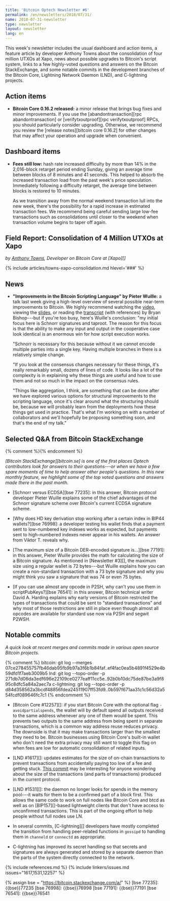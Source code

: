 ```yaml
---
title: 'Bitcoin Optech Newsletter #6'
permalink: /en/newsletters/2018/07/31/
name: 2018-07-31-newsletter
type: newsletter
layout: newsletter
lang: en
---
```

This week's newsletter includes the usual dashboard and action items, a
feature article by developer Anthony Towns about the consolidation of
four million UTXOs at Xapo, news about possible upgrades to Bitcoin's
script system, links to a few highly-voted questions and answers on
the Bitcoin StackExchange, and some notable commits in the development
branches of the Bitcoin Core, Lightning Network Daemon (LND), and
C-lightning projects.

## Action items

- **Bitcoin Core 0.16.2 released:** a minor release that brings bug
  fixes and minor improvements.  If you use the [abandontransaction][rpc
  abandontransaction] or [verifytxoutproof][rpc verifytxoutproof] RPCs,
  you should particularly consider upgrading.  Otherwise, we recommend
  you review the [release notes][bitcoin core 0.16.2] for other changes
  that may affect your operation and upgrade when convenient.

## Dashboard items

- **Fees still low:** hash rate increased difficulty by more than 14%
  in the 2,016-block retarget period ending Sunday, giving an average
  time between blocks of 8 minutes and 41 seconds. This helped to absorb the
  increased transaction load from the past week's price
  speculation. Immediately following a difficulty retarget, the average
  time between blocks is restored to 10 minutes.

  As we transition away from the normal weekend transaction lull into the
  new week, there's the possibility for a rapid increase in estimated
  transaction fees.  We recommend being careful sending large low-fee
  transactions such as consolidations until closer to the weekend when
  transaction volume begins to taper off again.

## Field Report: Consolidation of 4 Million UTXOs at Xapo

*by [Anthony Towns](https://twitter.com/ajtowns), Developer on Bitcoin Core at [Xapo][]*

{% include articles/towns-xapo-consolidation.md hlevel='###' %}

## News

- **"Improvements in the Bitcoin Scripting Language" by Pieter
  Wuille:** a talk last week giving a high-level overview of several
  possible near-term improvements to Bitcoin.  We highly recommend
  watching the [video][sfdev video], viewing the [slides][sipa slides],
  or reading the [transcript][kanzure transcript] (with references) by
  Bryan Bishop---but if you're too busy, here's Wuille's conclusion: "my
  initial focus here is Schnorr signatures and taproot. The reason for
  this focus is that the ability to make any input and output in the
  cooperative case look identical is an enormous win for how script
  execution works.

    "Schnorr is necessary for this because without it we cannot encode
    multiple parties into a single key. Having multiple branches in
    there is a relatively simple change.

    "If you look at the consensus changes necessary for these things,
    it's really remarkably small, dozens of lines of code. It looks like
    a lot of the complexity is in explaining why these things are useful
    and how to use them and not so much in the impact on the consensus
    rules.

    "Things like aggregation, I think, are something that can be
    done after we have explored various options for structural
    improvements to the scripting language, once it's clear around what
    the structuring should be, because we will probably learn from the
    deployments how these things get used in practice. That's what I'm
    working on with a number of collaborators and we'll hopefully be
    proposing something soon, and that's the end of my talk."

[sfdev video]: https://www.youtube.com/watch?v=YSUVRj8iznU
[sipa slides]: https://prezi.com/view/YkJwE7LYJzAzJw9g1bWV/
[kanzure transcript]: http://diyhpl.us/wiki/transcripts/sf-bitcoin-meetup/2018-07-09-taproot-schnorr-signatures-and-sighash-noinput-oh-my/

## Selected Q&A from Bitcoin StackExchange

{% comment %}<!--
https://bitcoin.stackexchange.com/search?tab=votes&q=created%3a1m..%20is%3aanswer
-->{% endcomment %}

*[Bitcoin StackExchange][bitcoin.se] is one of the first places Optech
contributors look for answers to their questions---or when we have a
few spare moments of time to help answer other people's questions.  In
this new monthly feature, we highlight some of the top voted questions
and answers made there in the past month.*

- [Schnorr versus ECDSA][bse 77235]: in this answer, Bitcoin protocol
  developer Pieter Wuille explains some of the chief advantages of the
  Schnorr signature scheme over Bitcoin's current ECDSA signature
  scheme.

- [Why does HD key derivation stop working after a certain index in
  BIP44 wallets?][bse 76998]: a developer testing his wallet finds that 
  a payment sent to low-numbered key indexes works as expected, but
  payments sent to high-numbered indexes never appear in his wallets.
  An answer from Viktor T. reveals why.

- [The maximum size of a Bitcoin DER-encoded signature is...][bse
  77191]: in this answer, Pieter Wuille provides the math for calculating
  the size of a Bitcoin signature.  As mentioned in [Newsletter #3][],
  the maximum size using a regular wallet is 72 bytes---but Wuille
  explains how you can create a non-standard transaction with a 73 byte
  signature and why you might think you saw a signature that was 74 or
  even 75 bytes.

- [If you can use almost any opcode in P2SH, why can't you use them in
  scriptPubKeys?][bse 76541]: in this answer, Bitcoin technical writer
  David A. Harding explains why early versions of Bitcoin restricted the
  types of transactions that could be sent to "standard transactions"
  and why most of those restrictions are still in place even though
  almost all opcodes are available for standard use now via P2SH and
  segwit P2WSH.

## Notable commits

*A quick look at recent merges and commits made in various open source
Bitcoin projects.*

{% comment %}
bitcoin: git log --merges 07ce278455757fb46dab95fb9b97a3f6b1b84faf..ef4fac0ea5b4891f4529e4b59dfd1f7aeb3009b5
lnd: git log --topo-order -p 271db7d06da3edf696e22109ce0277eaff11cc5e..92b0b10dc75de87be3a9f895c8dfc5a84a2aec7a
c-lightning: git log --topo-order -p d84d358562a3bcdf48856fdea24511907ff53fd9..0b597f671aa31c1c56d32a554fcdf089646fc7c1
{% endcomment %}

- [Bitcoin Core #12257][]: if you start Bitcoin Core with the
  optional flag `-avoidpartialspends`, the wallet will by default spend
  all outputs received to the same address whenever any one of them
  would be spent.  This prevents two outputs to the same address from being spent
  in separate transactions, which is a common way address reuse reduces
  privacy.  The downside is that it may make transactions larger than
  the smallest they need to be.  Bitcoin businesses using Bitcoin Core's
  built-in wallet who don't need the extra privacy may still want to
  toggle this flag on when fees are low for automatic consolidation of
  related inputs.

- [LND #1617][]: updates estimates for the size of on-chain
  transactions to prevent transactions from accidentally paying too low
  of a fee and getting stuck.  [This commit][lnd
  ee2f2573c1b1b33288d05ba59a1e8ef9e8fb621c] may be interesting for
  anyone wondering about the size of the transactions (and parts of
  transactions) produced in the current protocol.

- [LND #1531][]: the daemon no longer looks for spends in the memory
  pool---it waits for them to be a confirmed part of a block first.
  This allows the same code to work on full nodes like Bitcoin Core and
  btcd as well as on [BIP157][]-based lightweight clients that don't have
  access to unconfirmed transactions.  This is part of the ongoing effort
  to help people without full nodes use LN.

- In several commits, [C-lightning][] developers have mostly completed
  the transition from handling peer-related functions in `gossipd` to
  handling them in `channeld` or `connectd` as appropriate.

- C-lightning has improved its secret handling so that secrets and
  signatures are always generated and stored by a separate daemon than the
  parts of the system directly connected to the network.

{% include references.md %}
{% include linkers/issues.md issues="1617,1531,12257" %}

{% assign bse = "https://bitcoin.stackexchange.com/a/" %}
[bse 77235]: {{bse}}77235
[bse 76998]: {{bse}}76998
[bse 77191]: {{bse}}77191
[bse 76541]: {{bse}}76541

[lnd ee2f2573c1b1b33288d05ba59a1e8ef9e8fb621c]: https://github.com/lightningnetwork/lnd/commit/ee2f2573c1b1b33288d05ba59a1e8ef9e8fb621c
